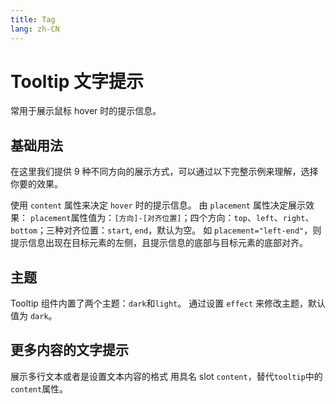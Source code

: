 ```yaml
---
title: Tag
lang: zh-CN
---
```


<script setup>
import BasicComp from "../examples/tooltip/01_basic.vue";
import ThemeComp from "../examples/tooltip/02_theme.vue";
import MoreContentComp from "../examples/tooltip/03_more_content.vue";
</script>


# Tooltip 文字提示
常用于展示鼠标 hover 时的提示信息。

## 基础用法
在这里我们提供 9 种不同方向的展示方式，可以通过以下完整示例来理解，选择你要的效果。

使用 `content` 属性来决定 `hover` 时的提示信息。 由 `placement` 属性决定展示效果： `placement`属性值为：`[方向]-[对齐位置]`；四个方向：`top`、`left`、`right`、`bottom`；三种对齐位置：`start`, `end`，默认为空。 如 `placement="left-end"`，则提示信息出现在目标元素的左侧，且提示信息的底部与目标元素的底部对齐。

<CodePreview comp-name="tooltip" demo-name="01_basic" demo-type="docs">
<ClientOnly>
<BasicComp/>
</ClientOnly>
</CodePreview>

## 主题
Tooltip 组件内置了两个主题：`dark`和`light`。
通过设置 `effect` 来修改主题，默认值为 `dark`。
<CodePreview comp-name="tooltip" demo-name="02_theme" demo-type="docs">
<ClientOnly>
<ThemeComp/>
</ClientOnly>
</CodePreview>

## 更多内容的文字提示
展示多行文本或者是设置文本内容的格式
用具名 slot `content`，替代`tooltip`中的`content`属性。
<CodePreview comp-name="tooltip" demo-name="03_more_content" demo-type="docs">
<ClientOnly>
<MoreContentComp/>
</ClientOnly>
</CodePreview>